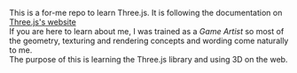 This is a for-me repo to learn Three.js. It is following the documentation on [Three.js's website](https://threejs.org/manual/#en/creating-a-scene) <br>
If you are here to learn about me, I was trained as a _Game Artist_ so most of the geometry, texturing and rendering concepts and wording come naturally to me. <br>
The purpose of this is learning the Three.js library and using 3D on the web.
